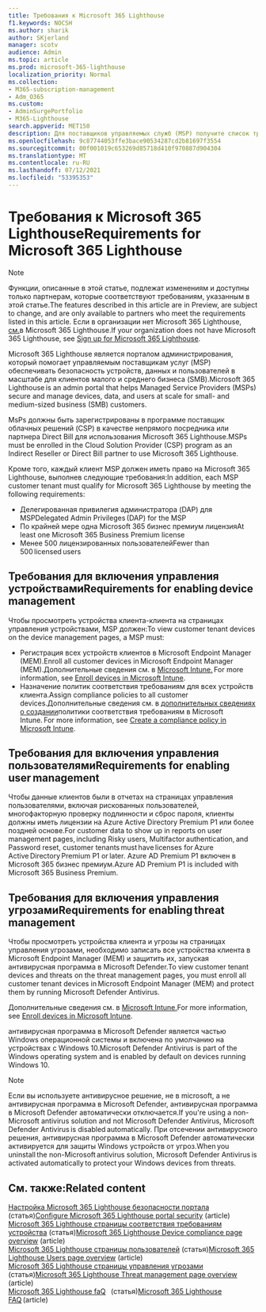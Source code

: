 ```yaml
---
title: Требования к Microsoft 365 Lighthouse
f1.keywords: NOCSH
ms.author: sharik
author: SKjerland
manager: scotv
audience: Admin
ms.topic: article
ms.prod: microsoft-365-lighthouse
localization_priority: Normal
ms.collection:
- M365-subscription-management
- Adm_O365
ms.custom:
- AdminSurgePortfolio
- M365-Lighthouse
search.appverid: MET150
description: Для поставщиков управляемых служб (MSP) получите список требований к использованию Microsoft 365 Lighthouse.
ms.openlocfilehash: 9c87744053ffe3bace90534287cd2b81697f3554
ms.sourcegitcommit: 00f001019c653269d85718d410f970887d904304
ms.translationtype: MT
ms.contentlocale: ru-RU
ms.lasthandoff: 07/12/2021
ms.locfileid: "53395353"
---
```

# <a name="requirements-for-microsoft-365-lighthouse"></a><span data-ttu-id="097ae-103">Требования к Microsoft 365 Lighthouse</span><span class="sxs-lookup"><span data-stu-id="097ae-103">Requirements for Microsoft 365 Lighthouse</span></span>

> [!NOTE]
> <span data-ttu-id="097ae-104">Функции, описанные в этой статье, подлежат изменениям и доступны только партнерам, которые соответствуют требованиям, указанным в этой статье.</span><span class="sxs-lookup"><span data-stu-id="097ae-104">The features described in this article are in Preview, are subject to change, and are only available to partners who meet the requirements listed in this article.</span></span> <span data-ttu-id="097ae-105">Если в организации нет Microsoft 365 Lighthouse, [см.](m365-lighthouse-sign-up.md)в Microsoft 365 Lighthouse.</span><span class="sxs-lookup"><span data-stu-id="097ae-105">If your organization does not have Microsoft 365 Lighthouse, see [Sign up for Microsoft 365 Lighthouse](m365-lighthouse-sign-up.md).</span></span>

<span data-ttu-id="097ae-106">Microsoft 365 Lighthouse является порталом администрирования, который помогает управляемым поставщикам услуг (MSP) обеспечивать безопасность устройств, данных и пользователей в масштабе для клиентов малого и среднего бизнеса (SMB).</span><span class="sxs-lookup"><span data-stu-id="097ae-106">Microsoft 365 Lighthouse is an admin portal that helps Managed Service Providers (MSPs) secure and manage devices, data, and users at scale for small- and medium-sized business (SMB) customers.</span></span>  

<span data-ttu-id="097ae-107">MsPs должны быть зарегистрированы в программе поставщик облачных решений (CSP) в качестве непрямого посредника или партнера Direct Bill для использования Microsoft 365 Lighthouse.</span><span class="sxs-lookup"><span data-stu-id="097ae-107">MSPs must be enrolled in the Cloud Solution Provider (CSP) program as an Indirect Reseller or Direct Bill partner to use Microsoft 365 Lighthouse.</span></span>  

<span data-ttu-id="097ae-108">Кроме того, каждый клиент MSP должен иметь право на Microsoft 365 Lighthouse, выполнев следующие требования:</span><span class="sxs-lookup"><span data-stu-id="097ae-108">In addition, each MSP customer tenant must qualify for Microsoft 365 Lighthouse by meeting the following requirements:</span></span> 
 
- <span data-ttu-id="097ae-109">Делегированная привилегия администратора (DAP) для MSP</span><span class="sxs-lookup"><span data-stu-id="097ae-109">Delegated Admin Privileges (DAP) for the MSP</span></span> 
- <span data-ttu-id="097ae-110">По крайней мере одна Microsoft 365 бизнес премиум лицензия</span><span class="sxs-lookup"><span data-stu-id="097ae-110">At least one Microsoft 365 Business Premium license</span></span> 
- <span data-ttu-id="097ae-111">Менее 500 лицензированных пользователей</span><span class="sxs-lookup"><span data-stu-id="097ae-111">Fewer than 500 licensed users</span></span>  

## <a name="requirements-for-enablingdevice-management"></a><span data-ttu-id="097ae-112">Требования для включения управления устройствами</span><span class="sxs-lookup"><span data-stu-id="097ae-112">Requirements for enabling device management</span></span>   

<span data-ttu-id="097ae-113">Чтобы просмотреть устройства клиента-клиента на страницах управления устройствами, MSP должен:</span><span class="sxs-lookup"><span data-stu-id="097ae-113">To view customer tenant devices on the device management pages, a MSP must:</span></span>    

- <span data-ttu-id="097ae-114">Регистрация всех устройств клиентов в Microsoft Endpoint Manager (MEM).</span><span class="sxs-lookup"><span data-stu-id="097ae-114">Enroll all customer devices in Microsoft Endpoint Manager (MEM).</span></span><span data-ttu-id="097ae-115">Дополнительные сведения см. в [Microsoft Intune.](/mem/intune/enrollment/)</span><span class="sxs-lookup"><span data-stu-id="097ae-115"> For more information, see [Enroll devices in Microsoft Intune](/mem/intune/enrollment/).</span></span>
- <span data-ttu-id="097ae-116">Назначение политик соответствия требованиям для всех устройств клиента.</span><span class="sxs-lookup"><span data-stu-id="097ae-116">Assign compliance policies to all customer devices.</span></span><span data-ttu-id="097ae-117">Дополнительные сведения см. в [дополнительных сведениях о создании](/mem/intune/protect/create-compliance-policy)политики соответствия требованиям в Microsoft Intune.</span><span class="sxs-lookup"><span data-stu-id="097ae-117"> For more information, see [Create a compliance policy in Microsoft Intune](/mem/intune/protect/create-compliance-policy).</span></span> 

## <a name="requirements-for-enabling-usermanagement"></a><span data-ttu-id="097ae-118">Требования для включения управления пользователями</span><span class="sxs-lookup"><span data-stu-id="097ae-118">Requirements for enabling user management</span></span> 

<span data-ttu-id="097ae-119">Чтобы данные клиентов были в отчетах на страницах управления пользователями, включая рискованных пользователей, многофакторную проверку подлинности и сброс пароля, клиенты должны иметь лицензии на Azure Active Directory Premium P1 или более поздней основе.</span><span class="sxs-lookup"><span data-stu-id="097ae-119">For customer data to show up in reports on user management pages, including Risky users, Multifactor authentication, and Password reset, customer tenants must have licenses for Azure Active Directory Premium P1 or later.</span></span> <span data-ttu-id="097ae-120">Azure AD Premium P1 включен в Microsoft 365 бизнес премиум.</span><span class="sxs-lookup"><span data-stu-id="097ae-120">Azure AD Premium P1 is included with Microsoft 365 Business Premium.</span></span>   

## <a name="requirements-for-enablingthreat-management"></a><span data-ttu-id="097ae-121">Требования для включения управления угрозами</span><span class="sxs-lookup"><span data-stu-id="097ae-121">Requirements for enabling threat management</span></span> 

<span data-ttu-id="097ae-122">Чтобы просмотреть устройства клиента и угрозы на страницах управления угрозами, необходимо записать все устройства клиента в Microsoft Endpoint Manager (MEM) и защитить их, запуская антивирусная программа в Microsoft Defender.</span><span class="sxs-lookup"><span data-stu-id="097ae-122">To view customer tenant devices and threats on the threat management pages, you must enroll all customer tenant devices in Microsoft Endpoint Manager (MEM) and protect them by running Microsoft Defender Antivirus.</span></span>  

<span data-ttu-id="097ae-123">Дополнительные сведения см. в [Microsoft Intune.](/mem/intune/enrollment/)</span><span class="sxs-lookup"><span data-stu-id="097ae-123">For more information, see [Enroll devices in Microsoft Intune](/mem/intune/enrollment/).</span></span>  

<span data-ttu-id="097ae-124">антивирусная программа в Microsoft Defender является частью Windows операционной системы и включена по умолчанию на устройствах с Windows 10.</span><span class="sxs-lookup"><span data-stu-id="097ae-124">Microsoft Defender Antivirus is part of the Windows operating system and is enabled by default on devices running Windows 10.</span></span>  

> [!NOTE] 
> <span data-ttu-id="097ae-125">Если вы используете антивирусное решение, не в microsoft, а не антивирусная программа в Microsoft Defender, антивирусная программа в Microsoft Defender автоматически отключается.</span><span class="sxs-lookup"><span data-stu-id="097ae-125">If you're using a non-Microsoft antivirus solution and not Microsoft Defender Antivirus, Microsoft Defender Antivirus is disabled automatically.</span></span> <span data-ttu-id="097ae-126">При отсечении антивирусного решения, антивирусная программа в Microsoft Defender автоматически активируется для защиты Windows устройств от угроз.</span><span class="sxs-lookup"><span data-stu-id="097ae-126">When you uninstall the non-Microsoft antivirus solution, Microsoft Defender Antivirus is activated automatically to protect your Windows devices from threats.</span></span>    

## <a name="related-content"></a><span data-ttu-id="097ae-127">См. также:</span><span class="sxs-lookup"><span data-stu-id="097ae-127">Related content</span></span>   

<span data-ttu-id="097ae-128">[Настройка Microsoft 365 Lighthouse безопасности портала](m365-lighthouse-configure-portal-security.md) (статья)</span><span class="sxs-lookup"><span data-stu-id="097ae-128">[Configure Microsoft 365 Lighthouse portal security](m365-lighthouse-configure-portal-security.md) (article)</span></span>\
<span data-ttu-id="097ae-129">[Microsoft 365 Lighthouse страницы соответствия требованиям устройства](m365-lighthouse-device-compliance-page-overview.md) (статья)</span><span class="sxs-lookup"><span data-stu-id="097ae-129">[Microsoft 365 Lighthouse Device compliance page overview](m365-lighthouse-device-compliance-page-overview.md) (article)</span></span>\
<span data-ttu-id="097ae-130">[Microsoft 365 Lighthouse страницы пользователей](m365-lighthouse-users-page-overview.md) (статья)</span><span class="sxs-lookup"><span data-stu-id="097ae-130">[Microsoft 365 Lighthouse Users page overview](m365-lighthouse-users-page-overview.md) (article)</span></span>\
<span data-ttu-id="097ae-131">[Microsoft 365 Lighthouse страницы управления угрозами](m365-lighthouse-threat-management-page-overview.md) (статья)</span><span class="sxs-lookup"><span data-stu-id="097ae-131">[Microsoft 365 Lighthouse Threat management page overview](m365-lighthouse-threat-management-page-overview.md) (article)</span></span>\
<span data-ttu-id="097ae-132">[Microsoft 365 Lighthouse faQ](m365-lighthouse-faq.yml)   (статья)</span><span class="sxs-lookup"><span data-stu-id="097ae-132">[Microsoft 365 Lighthouse FAQ](m365-lighthouse-faq.yml) (article)</span></span>


